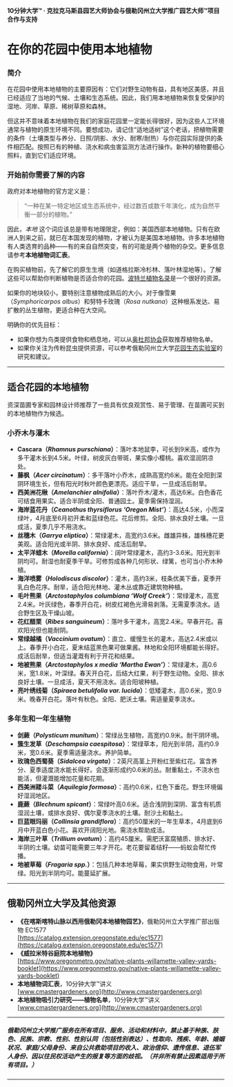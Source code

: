 #### 10分钟大学™ · 克拉克马斯县园艺大师协会与俄勒冈州立大学推广园艺大师™项目合作与支持

# 在你的花园中使用本地植物

### 简介

在花园中使用本地植物的主要原因有：它们对野生动物有益，具有地区美感，并且已经适应了当地的气候、土壤和生态系统。因此，我们用本地植物来恢复受保护的湿地、河岸、草原、稀树草原和森林。

但这并不意味着本地植物在我们的家庭花园里一定能长得很好，因为这些人工环境通常与植物的原生环境不同。要想成功，请记住“适地适树”这个老话，把植物需要的条件（土壤类型与养分、日照/阴影、水分、耐寒/耐热）与你花园实际提供的条件相匹配。按照已有的种植、浇水和病虫害监测方法进行操作。新种的植物要细心照料，直到它们适应环境。

### 开始前你需要了解的内容

政府对本地植物的官方定义是：

> “一种在某一特定地区或生态系统中，经过数百或数千年演化，成为自然平衡一部分的植物。”

因此，*本地* 这个词应该总是带有地理限定，例如：美国西部本地植物。只有在欧洲人到来之前，就已在本国发现的植物，才被认为是美国本地植物。许多本地植物有人类选育的品种——有的来自自然突变，有的可能是两个植物的杂交。更多信息请参考**本地植物词汇表**。

在购买植物前，先了解它的原生生境（如道格拉斯冷杉林、落叶林湿地等）。了解这些可以帮助你判断植物是否适合你的花园。[波特兰植物名录](https://www.portlandoregon.gov/citycode/article/322280)是一个很好的资源。

如果你的地块较小，要特别注意植物成熟后的大小。对于像雪果（*Symphoricarpos albus*）和努特卡玫瑰（*Rosa nutkana*）这种根系发达、易扩散的丛生植物，更适合种在大空间。

明确你的优先目标：

- 如果你想为鸟类提供食物和栖息地，可以从[奥杜邦协会](https://www.audubon.org/native-plants)获取推荐植物名单。
- 如果你关注为传粉昆虫提供资源，可以参考俄勒冈州立大学[花园生态实验室](http://blogs.oregonstate.edu/gardenecologylab/)的研究和建议。

---

## 适合花园的本地植物

资深苗圃专家和园林设计师推荐了一些具有优良观赏性、易于管理、在苗圃可买到的本地植物作为候选。

### 小乔木与灌木

- **Cascara（*Rhamnus purschiana*）**：落叶本地鼠李，可长到9米高，或作为多干灌木长到4.5米。叶绿，树皮灰白带斑，果实像小樱桃。喜欢湿润阴凉处。
- **藤枫（*Acer circinatum*）**：多干落叶小乔木，成熟高宽约6米。能在全阳到深阴环境生长，但有阳光时秋叶颜色更漂亮。适应干旱，一旦成活后耐旱。
- **西美洲花楸（*Amelanchier alnifolia*）**：落叶乔木/灌木，高达6米。白色香花可结食用果实。适合半阴或全阳、普通园土。夏季需保持湿润。
- **海岸蓝花丹（*Ceanothus thyrsiflorus ‘Oregon Mist’*）**：高达4.5米，小而深绿叶，4月底至6月初开柔和蓝绿色花。花后修剪。全阳、排水良好土壤。一旦成活，夏季几乎不用浇水。
- **丝穗木（*Garrya eliptica*）**：常绿灌木，高宽约3.6米。雌雄异株，雄株穗花更美观。适合阳光或半阴、排水良好、成活后耐旱。
- **太平洋蜡木（*Morella california*）**：阔叶常绿灌木，高约3-3.6米。阳光到半阴均可。耐湿也耐夏季干旱。可修剪成各种几何形状、绿篱，也可当小乔木种植。
- **海洋喷雾（*Holodiscus discolor*）**：灌木，高约3米，枝条优美下垂，夏季开乳白色花序。耐旱，适合阳光林地、灌木丛或靠近建筑物种植。
- **毛叶熊果（*Arctostaphylos columbiana ‘Wolf Creek’*）**：常绿灌木，高宽2.4米。叶灰绿色，春季开白花，树皮红褐色光滑易剥落。无需夏季浇水。适合野生区及干燥山坡。
- **花红醋栗（*Ribes sanguineum*）**：落叶多干灌木，高宽2.4米。早春开花。喜欢阳光但也能耐阴。
- **常绿越橘（*Vaccinium ovatum*）**：直立、缓慢生长的灌木，高达2.4米或以上。春季开小白花，夏末结蓝黑色果可做果酱。林地和全阳环境都能长得好。成活后耐旱，但适当灌溉有利于开花和结果。
- **地被熊果（*Arctostaphylos x media ‘Martha Ewan’*）**：常绿灌木，高0.6米，宽1.8米，叶深绿。春天开白花，后结大红果，利于野生动物。全阳、排水良好土壤。一旦成活，夏天不用浇水。适合阳坡种植。
- **亮叶绣线菊（*Spiraea betulifolia var. lucida*）**：低矮灌木，高0.6米，宽0.9米。晚春开白花。落叶有秋色。全阳、肥沃土壤。需适量夏季浇水。

### 多年生和一年生植物

- **剑蕨（*Polysticum munitum*）**：常绿丛生植物，高宽约0.9米。耐干阴环境。
- **簇生发草（*Deschampsia caespitosa*）**：常绿草本，阳光到半阴，高约0.9米，宽0.6米。夏季需适量浇水。养护简单。
- **玫瑰色西蜀葵（*Sidalcea virgata*）**：2英尺高茎上开粉红至紫红花。富含养分、夏季适度浇水能长得好。会逐渐形成约0.6米的丛。耐重黏土，不浇水也能活，但灌溉能增加花量和花期。
- **西美洲耧斗菜（*Aquilegia formosa*）**：高约0.6米，红色下垂花。野生环境偏好湿润地区。
- **鹿蕨（*Blechnum spicant*）**：常绿叶高0.6米。适合浅阴到深阴、富含有机质湿润土壤，或排水良好、偶尔夏季浇水的土壤。耐沙土和黏土。
- **巨蓝眼玛丽（*Collinsia grandiflora*）**：高约50厘米的一年生草本，4月底到6月中开蓝白色小花。喜欢开阔阳光地。需浇水帮助成活。
- **海岸三叶草（*Trillium ovatum*）**：高约45厘米。需肥沃富腐殖质、排水好、半阴的土壤。幼苗可能需要三年才开花。老花要留着结籽——蚂蚁会帮忙传播。
- **地被草莓（*Fragaria spp.*）**：包括几种本地草莓，果实供野生动物食用，叶常绿。阳光到半阴均可。能蔓延扩展。

---

## 俄勒冈州立大学及其他资源

- **《在喀斯喀特山脉以西用俄勒冈本地植物园艺》**，俄勒冈州立大学推广部出版物 EC1577  
  [https://catalog.extension.oregonstate.edu/ec1577](https://catalog.extension.oregonstate.edu/ec1577)
- **《威拉米特谷庭院本地植物》**  
  [https://www.oregonmetro.gov/native-plants-willamette-valley-yards-booklet](https://www.oregonmetro.gov/native-plants-willamette-valley-yards-booklet)
- **本地植物词汇表**，10分钟大学™讲义  
  [www.cmastergardeners.org](http://www.cmastergardeners.org)
- **本地植物吸引力研究——植物名单**，10分钟大学™讲义  
  [www.cmastergardeners.org](http://www.cmastergardeners.org)

---

##### 俄勒冈州立大学推广服务在所有项目、服务、活动和材料中，禁止基于种族、肤色、民族、宗教、性别、性别认同（包括性别表达）、性取向、残疾、年龄、婚姻状况、家庭/父母身份、来自公共救助项目的收入、政治信仰、遗传信息、退伍军人身份、因以往民权活动产生的报复等方面的歧视。（并非所有禁止因素适用于所有项目。）
---